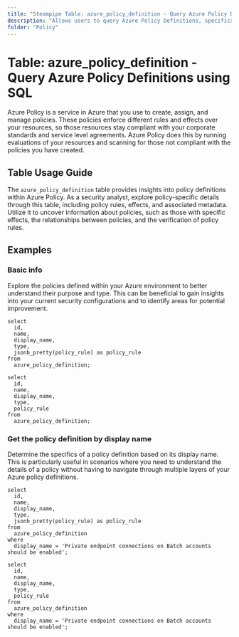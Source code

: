 ```yaml
---
title: "Steampipe Table: azure_policy_definition - Query Azure Policy Definitions using SQL"
description: "Allows users to query Azure Policy Definitions, specifically the details of policy definitions within Azure Policy, providing insights into policy details and compliance information."
folder: "Policy"
---
```


# Table: azure_policy_definition - Query Azure Policy Definitions using SQL

Azure Policy is a service in Azure that you use to create, assign, and manage policies. These policies enforce different rules and effects over your resources, so those resources stay compliant with your corporate standards and service level agreements. Azure Policy does this by running evaluations of your resources and scanning for those not compliant with the policies you have created.

## Table Usage Guide

The `azure_policy_definition` table provides insights into policy definitions within Azure Policy. As a security analyst, explore policy-specific details through this table, including policy rules, effects, and associated metadata. Utilize it to uncover information about policies, such as those with specific effects, the relationships between policies, and the verification of policy rules.

## Examples

### Basic info
Explore the policies defined within your Azure environment to better understand their purpose and type. This can be beneficial to gain insights into your current security configurations and to identify areas for potential improvement.

```sql+postgres
select
  id,
  name,
  display_name,
  type,
  jsonb_pretty(policy_rule) as policy_rule
from
  azure_policy_definition;
```

```sql+sqlite
select
  id,
  name,
  display_name,
  type,
  policy_rule
from
  azure_policy_definition;
```

### Get the policy definition by display name
Determine the specifics of a policy definition based on its display name. This is particularly useful in scenarios where you need to understand the details of a policy without having to navigate through multiple layers of your Azure policy definitions.

```sql+postgres
select
  id,
  name,
  display_name,
  type,
  jsonb_pretty(policy_rule) as policy_rule
from
  azure_policy_definition
where
  display_name = 'Private endpoint connections on Batch accounts should be enabled';
```

```sql+sqlite
select
  id,
  name,
  display_name,
  type,
  policy_rule
from
  azure_policy_definition
where
  display_name = 'Private endpoint connections on Batch accounts should be enabled';
```